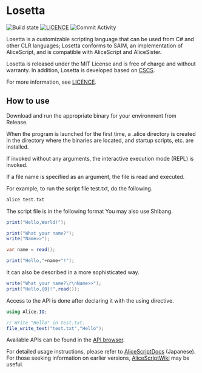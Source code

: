 # Losetta
![Build state](https://github.com/WSOFT-Project/Losetta/actions/workflows/codeql.yml/badge.svg)
[![LICENCE](https://img.shields.io/github/license/WSOFT-Project/Losetta)](LICENCE.md)
![Commit Activity](https://img.shields.io/github/commit-activity/y/WSOFT-Project/Losetta)

Losetta is a customizable scripting language that can be used from C# and other CLR languages; Losetta conforms to SAIM, an implementation of AliceScript, and is compatible with AliceScript and AliceSister.

Losetta is released under the MIT License and is free of charge and without warranty. In addition, Losetta is developed based on [CSCS](https://github.com/vassilych/cscs).

For more information, see [LICENCE](/LICENSE.txt).

## How to use
Download and run the appropriate binary for your environment from Release.

When the program is launched for the first time, a .alice directory is created in the directory where the binaries are located, and startup scripts, etc. are installed.

If invoked without any arguments, the interactive execution mode (REPL) is invoked.

If a file name is specified as an argument, the file is read and executed.

For example, to run the script file test.txt, do the following.

```sh
alice test.txt
```

The script file is in the following format You may also use Shibang.

```cs
print("Hello,World!");

print("What your name?");
write("Name>>");

var name = read();

print("Hello,"+name+"!");
```

It can also be described in a more sophisticated way.

```cs
write("What your name?\r\nName>>");
print("Hello,{0}!",read());
```

Access to the API is done after declaring it with the using directive.

```cs
using Alice.IO;

// Write "Hello" in test.txt.
file_write_text("test.txt","Hello");
```

Available APIs can be found in the [API browser](https://docs.wsoft.ws/products/alice/api/).

For detailed usage instructions, please refer to [AliceScriptDocs](https://docs.wsoft.ws/products/alice) (Japanese). For those seeking information on earlier versions, [AliceScriptWiki](https://alice.wsoft.ws/) may be useful.
